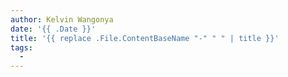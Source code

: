```yaml
---
author: Kelvin Wangonya
date: '{{ .Date }}'
title: '{{ replace .File.ContentBaseName "-" " " | title }}'
tags:
  - 
---
```

